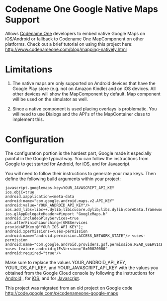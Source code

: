 # Codename One Google Native Maps Support

Allows [Codename One](https://www.codenameone.com/) developers to embed native Google Maps on iOS/Android or 
fallback to Codename One MapComponent on other platforms. 
Check out a brief tutorial on using this project here: 
http://www.codenameone.com/blog/mapping-natively.html 

# Limitations
1. The native maps are only supported on Android devices that have the Google Play store (e.g. not on Amazon Kindle) 
and on iOS devices. All other devices will show the MapComponent by default.
Map component will be used on the simulator as well.

2. Since a native component is used placing overlays is problematic. You will need to use Dialogs and the API's of the MapContainer class to implement this.

# Configuration
The configuration portion is the hardest part, Google made it especially painful in the Google typical way. 
You can follow the instructions from Google to get started for [Android](https://developers.google.com/maps/documentation/android/start), for [iOS](https://developers.google.com/maps/documentation/ios/start/), and 
for [Javascript](https://developers.google.com/maps/documentation/javascript/).

You will need to follow their instructions to generate your map keys. Then define the following build arguments 
within your project: 

```
javascript.googlemaps.key=YOUR_JAVASCRIPT_API_KEY
ios.objC=true
android.xapplication=<meta-data android:name="com.google.android.maps.v2.API_KEY" android:value="YOUR_ANDROID_API_KEY"/>
ios.add_libs=libc++.dylib;libicucore.dylib;libz.dylib;CoreData.framework;CoreText.framework;GLKit.framework;ImageIO.framework;SystemConfiguration.framework
ios.glAppDelegateHeader=#import "GoogleMaps.h"
android.includeGPlayServices=true
ios.afterFinishLaunching=[GMSServices provideAPIKey:@"YOUR_IOS_API_KEY"];
android.xpermissions=<uses-permission android:name="android.permission.ACCESS_NETWORK_STATE"/> <uses-permission android:name="com.google.android.providers.gsf.permission.READ_GSERVICES"/><uses-feature android:glEsVersion="0x00020000" android:required="true"/> 
```

Make sure to replace the values YOUR_ANDROID_API_KEY, YOUR_IOS_API_KEY, and YOUR_JAVASCRIPT_API_KEY with the values you 
obtained from the Google Cloud console by following the instructions for [Android](https://developers.google.com/maps/documentation/android/start) 
, for [iOS](https://developers.google.com/maps/documentation/ios/start/), and for [Javascript](https://developers.google.com/maps/documentation/javascript/).


This project was migrated from an old project on Google code http://code.google.com/p/codenameone-google-maps
